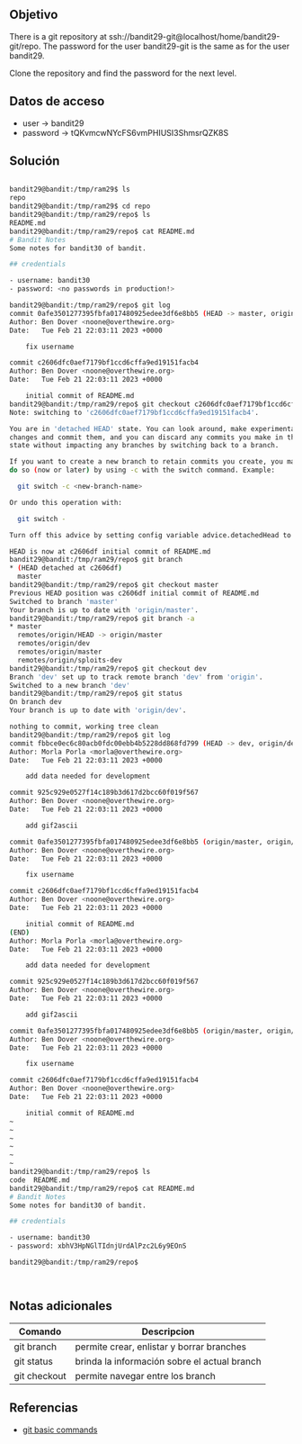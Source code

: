## Objetivo
There is a git repository at ssh://bandit29-git@localhost/home/bandit29-git/repo. The password for the user bandit29-git is the same as for the user bandit29.

Clone the repository and find the password for the next level.

## Datos de acceso
+ user -> bandit29
+ password -> tQKvmcwNYcFS6vmPHIUSI3ShmsrQZK8S


## Solución
``` bash

bandit29@bandit:/tmp/ram29$ ls
repo
bandit29@bandit:/tmp/ram29$ cd repo
bandit29@bandit:/tmp/ram29/repo$ ls
README.md
bandit29@bandit:/tmp/ram29/repo$ cat README.md 
# Bandit Notes
Some notes for bandit30 of bandit.

## credentials

- username: bandit30
- password: <no passwords in production!>

bandit29@bandit:/tmp/ram29/repo$ git log
commit 0afe3501277395fbfa017480925edee3df6e8bb5 (HEAD -> master, origin/master, origin/HEAD)
Author: Ben Dover <noone@overthewire.org>
Date:   Tue Feb 21 22:03:11 2023 +0000

    fix username

commit c2606dfc0aef7179bf1ccd6cffa9ed19151facb4
Author: Ben Dover <noone@overthewire.org>
Date:   Tue Feb 21 22:03:11 2023 +0000

    initial commit of README.md
bandit29@bandit:/tmp/ram29/repo$ git checkout c2606dfc0aef7179bf1ccd6cffa9ed19151facb4
Note: switching to 'c2606dfc0aef7179bf1ccd6cffa9ed19151facb4'.

You are in 'detached HEAD' state. You can look around, make experimental
changes and commit them, and you can discard any commits you make in this
state without impacting any branches by switching back to a branch.

If you want to create a new branch to retain commits you create, you may
do so (now or later) by using -c with the switch command. Example:

  git switch -c <new-branch-name>

Or undo this operation with:

  git switch -

Turn off this advice by setting config variable advice.detachedHead to false

HEAD is now at c2606df initial commit of README.md
bandit29@bandit:/tmp/ram29/repo$ git branch
* (HEAD detached at c2606df)
  master
bandit29@bandit:/tmp/ram29/repo$ git checkout master
Previous HEAD position was c2606df initial commit of README.md
Switched to branch 'master'
Your branch is up to date with 'origin/master'.
bandit29@bandit:/tmp/ram29/repo$ git branch -a
* master
  remotes/origin/HEAD -> origin/master
  remotes/origin/dev
  remotes/origin/master
  remotes/origin/sploits-dev
bandit29@bandit:/tmp/ram29/repo$ git checkout dev
Branch 'dev' set up to track remote branch 'dev' from 'origin'.
Switched to a new branch 'dev'
bandit29@bandit:/tmp/ram29/repo$ git status
On branch dev
Your branch is up to date with 'origin/dev'.

nothing to commit, working tree clean
bandit29@bandit:/tmp/ram29/repo$ git log
commit fbbce0ec6c80acb0fdc00ebb4b5228dd868fd799 (HEAD -> dev, origin/dev)
Author: Morla Porla <morla@overthewire.org>
Date:   Tue Feb 21 22:03:11 2023 +0000

    add data needed for development

commit 925c929e0527f14c189b3d617d2bcc60f019f567
Author: Ben Dover <noone@overthewire.org>
Date:   Tue Feb 21 22:03:11 2023 +0000

    add gif2ascii

commit 0afe3501277395fbfa017480925edee3df6e8bb5 (origin/master, origin/HEAD, master)
Author: Ben Dover <noone@overthewire.org>
Date:   Tue Feb 21 22:03:11 2023 +0000

    fix username

commit c2606dfc0aef7179bf1ccd6cffa9ed19151facb4
Author: Ben Dover <noone@overthewire.org>
Date:   Tue Feb 21 22:03:11 2023 +0000

    initial commit of README.md
(END)
Author: Morla Porla <morla@overthewire.org>
Date:   Tue Feb 21 22:03:11 2023 +0000

    add data needed for development

commit 925c929e0527f14c189b3d617d2bcc60f019f567
Author: Ben Dover <noone@overthewire.org>
Date:   Tue Feb 21 22:03:11 2023 +0000

    add gif2ascii

commit 0afe3501277395fbfa017480925edee3df6e8bb5 (origin/master, origin/HEAD, master)
Author: Ben Dover <noone@overthewire.org>
Date:   Tue Feb 21 22:03:11 2023 +0000

    fix username

commit c2606dfc0aef7179bf1ccd6cffa9ed19151facb4
Author: Ben Dover <noone@overthewire.org>
Date:   Tue Feb 21 22:03:11 2023 +0000

    initial commit of README.md
~
~
~
~
~
~
bandit29@bandit:/tmp/ram29/repo$ ls
code  README.md
bandit29@bandit:/tmp/ram29/repo$ cat README.md 
# Bandit Notes
Some notes for bandit30 of bandit.

## credentials

- username: bandit30
- password: xbhV3HpNGlTIdnjUrdAlPzc2L6y9EOnS

bandit29@bandit:/tmp/ram29/repo$ 




```
## Notas adicionales
|Comando | Descripcion |
|------------ | ------------|
| git branch | permite crear, enlistar y borrar branches|
|git status|brinda la información sobre el actual branch |
|git checkout|permite navegar entre los branch|




## Referencias
+ [git basic commands](https://www.atlassian.com/git/glossary)
